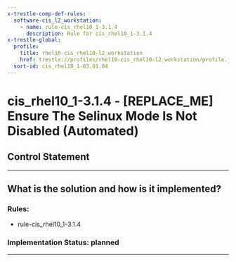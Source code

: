 ```yaml
---
x-trestle-comp-def-rules:
  software-cis_l2_workstation:
    - name: rule-cis_rhel10_1-3.1.4
      description: Rule for cis_rhel10_1-3.1.4
x-trestle-global:
  profile:
    title: rhel10-cis_rhel10-l2_workstation
    href: trestle://profiles/rhel10-cis_rhel10-l2_workstation/profile.json
  sort-id: cis_rhel10_1-03.01.04
---
```


# cis_rhel10_1-3.1.4 - \[REPLACE_ME\] Ensure The Selinux Mode Is Not Disabled (Automated)

## Control Statement

______________________________________________________________________

## What is the solution and how is it implemented?

<!-- For implementation status enter one of: implemented, partial, planned, alternative, not-applicable -->

<!-- Note that the list of rules under ### Rules: is read-only and changes will not be captured after assembly to JSON -->

<!-- Add control implementation description here for control: cis_rhel10_1-3.1.4 -->

### Rules:

  - rule-cis_rhel10_1-3.1.4

### Implementation Status: planned

______________________________________________________________________
